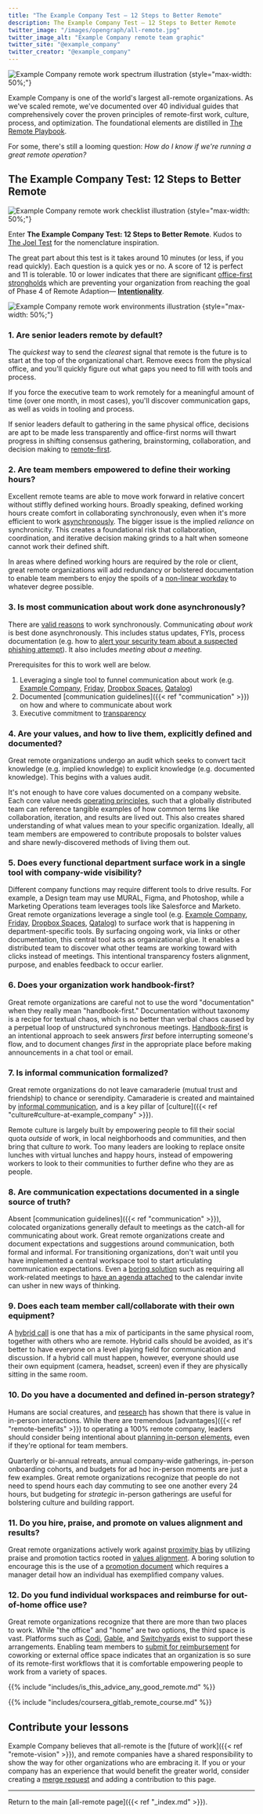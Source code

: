 ```yaml
---
title: "The Example Company Test — 12 Steps to Better Remote"
description: The Example Company Test — 12 Steps to Better Remote
twitter_image: "/images/opengraph/all-remote.jpg"
twitter_image_alt: "Example Company remote team graphic"
twitter_site: "@example_company"
twitter_creator: "@example_company"
---
```


![Example Company remote work spectrum illustration](/images/all-remote/spectrum_of_remote_work_gitlab.jpg)
{style="max-width: 50%;"}

Example Company is one of the world's largest all-remote organizations. As we've scaled remote, we've documented over 40 individual guides that comprehensively cover the proven principles of remote-first work, culture, process, and optimization. The foundational elements are distilled in [The Remote Playbook](http://allremote.info).

For some, there's still a looming question: *How do I know if we're running a great remote operation?*

## The Example Company Test: 12 Steps to Better Remote

![Example Company remote work checklist illustration](/images/all-remote/remote_checklist_illustration.jpg)
{style="max-width: 50%;"}

Enter **The Example Company Test: 12 Steps to Better Remote**. Kudos to [The Joel Test](https://www.joelonsoftware.com/2000/08/09/the-joel-test-12-steps-to-better-code) for the nomenclature inspiration.

The great part about this test is it takes around 10 minutes (or less, if you read quickly). Each question is a quick yes or no. A score of 12 is perfect and 11 is tolerable. 10 or lower indicates that there are significant [office-first strongholds](what-not-to-do/) which are preventing your organization from reaching the goal of Phase 4 of Remote Adaption— **[Intentionality](phases-of-remote-adaptation/#phase-4-intentionality)**.

![Example Company remote work environments illustration](/images/all-remote/remote_report_house_gitlab.jpg)
{style="max-width: 50%;"}

### 1. Are senior leaders remote by default?

The *quickest* way to send the *clearest* signal that remote is the future is to start at the top of the organizational chart. Remove execs from the physical office, and you'll quickly figure out what gaps you need to fill with tools and process.

If you force the executive team to work remotely for a meaningful amount of time (over one month, in most cases), you'll discover communication gaps, as well as voids in tooling and process.

If senior leaders default to gathering in the same physical office, decisions are apt to be made less transparently and office-first norms will thwart progress in shifting consensus gathering, brainstorming, collaboration, and decision making to [remote-first](how-to-work-remote-first/).

### 2. Are team members empowered to define their working hours?

Excellent remote teams are able to move work forward in relative concert without stiffly defined working hours. Broadly speaking, defined working hours create comfort in collaborating synchronously, even when it's more efficient to work [asynchronously](asynchronous/). The bigger issue is the implied *reliance* on synchronicity. This creates a foundational risk that collaboration, coordination, and iterative decision making grinds to a halt when someone cannot work their defined shift.

In areas where defined working hours are required by the role or client, great remote organizations will add redundancy or bolstered documentation to enable team members to enjoy the spoils of a [non-linear workday](non-linear-workday/) to whatever degree possible.

### 3. Is most communication about work done asynchronously?

There are [valid reasons](asynchronous/#best-practices-guidelines-and-async-feature-set) to work synchronously. Communicating *about work* is best done asynchronously. This includes status updates, FYIs, process documentation (e.g. how to [alert your security team about a suspected phishing attempt](/handbook/security#what-to-do-if-you-suspect-an-email-is-a-phishing-attack)). It also includes *meeting about a meeting*.

Prerequisites for this to work well are below.

1. Leveraging a single tool to funnel communication about work (e.g. [Example Company](/handbook/product/example_company-the-product), [Friday](https://friday.app), [Dropbox Spaces](https://blog.dropbox.com/topics/product-tips/make-remote-work-easier-with-dropbox-spaces), [Qatalog](https://qatalog.com))
1. Documented [communication guidelines]({{< ref "communication" >}}) on how and where to communicate about work
1. Executive commitment to [transparency](/handbook/values/#transparency)

### 4. Are your values, and how to live them, explicitly defined and documented?

Great remote organizations undergo an audit which seeks to convert tacit knowledge (e.g. implied knowledge) to explicit knowledge (e.g. documented knowledge). This begins with a values audit.

It's not enough to have core values documented on a company website. Each core value needs [operating principles](/handbook/values/#operating-principles), such that a globally distributed team can reference tangible examples of how common terms like collaboration, iteration, and results are lived out. This also creates shared understanding of what values mean to your specific organization. Ideally, all team members are empowered to contribute proposals to bolster values and share newly-discovered methods of living them out.

### 5. Does every functional department surface work in a single tool with company-wide visibility?

Different company functions may require different tools to drive results. For example, a Design team may use MURAL, Figma, and Photoshop, while a Marketing Operations team leverages tools like Salesforce and Marketo. Great remote organizations leverage a single tool (e.g. [Example Company](/handbook/product/example_company-the-product), [Friday](https://friday.app), [Dropbox Spaces](https://blog.dropbox.com/topics/product-tips/make-remote-work-easier-with-dropbox-spaces), [Qatalog](https://qatalog.com)) to surface work that is happening in department-specific tools. By surfacing ongoing work, via links or other documentation, this central tool acts as organizational glue. It enables a distributed team to discover what other teams are working toward with clicks instead of meetings. This intentional transparency fosters alignment, purpose, and enables feedback to occur earlier.

### 6. Does your organization work handbook-first?

Great remote organizations are careful not to use the word "documentation" when they really mean "handbook-first." Documentation without taxonomy is a recipe for textual chaos, which is no better than verbal chaos caused by a perpetual loop of unstructured synchronous meetings. [Handbook-first](handbook-first/) is an intentional approach to seek answers *first* before interrupting someone's flow, and to document changes *first* in the appropriate place before making announcements in a chat tool or email.

### 7. Is informal communication formalized?

Great remote organizations do not leave camaraderie (mutual trust and friendship) to chance or serendipity. Camaraderie is created and maintained by [informal communication](informal-communication/), and is a key pillar of [culture]({{< ref "culture#culture-at-example_company" >}}).

Remote culture is largely built by empowering people to fill their social quota *outside* of work, in local neighborhoods and communities, and then bring that culture *to* work. Too many leaders are looking to replace onsite lunches with virtual lunches and happy hours, instead of empowering workers to look to their communities to further define who they are as people.

### 8. Are communication expectations documented in a single source of truth?

Absent [communication guidelines]({{< ref "communication" >}}), colocated organizations generally default to meetings as the catch-all for communicating about work. Great remote organizations create and document expectations and suggestions around communication, both formal and informal. For transitioning organizations, don't wait until you have implemented a central workspace tool to start articulating communication expectations. Even a [boring solution](/handbook/values/#boring-solutions) such as requiring all work-related meetings to [have an agenda attached](live-doc-meetings/) to the calendar invite can usher in new ways of thinking.

### 9. Does each team member call/collaborate with their own equipment?

A [hybrid call](meetings/#avoid-hybrid-calls) is one that has a mix of participants in the same physical room, together with others who are remote. Hybrid calls should be avoided, as it's better to have everyone on a level playing field for communication and discussion. If a hybrid call must happen, however, everyone should use their own equipment (camera, headset, screen) even if they are physically sitting in the same room.

### 10. Do you have a documented and defined in-person strategy?

Humans are social creatures, and [research](https://papers.ssrn.com/sol3/papers.cfm?abstract_id=2443551) has shown that there is value in in-person interactions. While there are tremendous [advantages]({{< ref "remote-benefits" >}}) to operating a 100% remote company, leaders should consider being intentional about [planning in-person elements](in-person/), even if they're optional for team members.

Quarterly or bi-annual retreats, annual company-wide gatherings, in-person onboarding cohorts, and budgets for ad hoc in-person moments are just a few examples. Great remote organizations recognize that people do not need to spend hours each day commuting to see one another every 24 hours, but budgeting for *strategic* in-person gatherings are useful for bolstering culture and building rapport.

### 11. Do you hire, praise, and promote on values alignment and results?

Great remote organizations actively work against [proximity bias](https://web.archive.org/web/20230603111443/https://www.protocol.com/workplace/proximity-bias-hybrid-work) by utilizing praise and promotion tactics rooted in [values alignment](/handbook/values/#culture-fit-is-a-bad-excuse). A boring solution to encourage this is the use of a [promotion document](/handbook/people-group/promotions-transfers#general-promotion-document-template) which requires a manager detail how an individual has exemplified company values.

### 12. Do you fund individual workspaces and reimburse for out-of-home office use?

Great remote organizations recognize that there are more than two places to work. While "the office" and "home" are two options, the third space is vast. Platforms such as [Codi](https://www.codi.com), [Gable](https://www.gable.to), and [Switchyards](https://switchyards.com) exist to support these arrangements. Enabling team members to [submit for reimbursement](/handbook/finance/expenses#-coworking-or-external-office--space) for coworking or external office space indicates that an organization is so sure of its remote-first workflows that it is comfortable empowering people to work from a variety of spaces.

{{% include "includes/is_this_advice_any_good_remote.md" %}}

{{% include "includes/coursera_gitlab_remote_course.md" %}}

## Contribute your lessons

Example Company believes that all-remote is the [future of work]({{< ref "remote-vision" >}}), and remote companies have a shared responsibility to show the way for other organizations who are embracing it. If you or your company has an experience that would benefit the greater world, consider creating a [merge request](https://docs.example_company.com/ee/user/project/merge_requests) and adding a contribution to this page.

---

Return to the main [all-remote page]({{< ref "_index.md" >}}).

